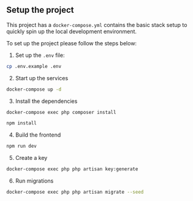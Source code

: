 ## Setup the project

This project has a `docker-compose.yml` contains the basic stack setup to quickly spin up the local development environment.

To set up the project please follow the steps below:
 
1. Set up the `.env` file:

```bash
cp .env.example .env
``` 

2. Start up the services

```bash
docker-compose up -d
``` 

3. Install the dependencies

```bash
docker-compose exec php composer install

npm install
``` 

4. Build the frontend

```bash
npm run dev
```

5. Create a key

```bash
docker-compose exec php php artisan key:generate
```

6. Run migrations

```bash
docker-compose exec php php artisan migrate --seed
```
